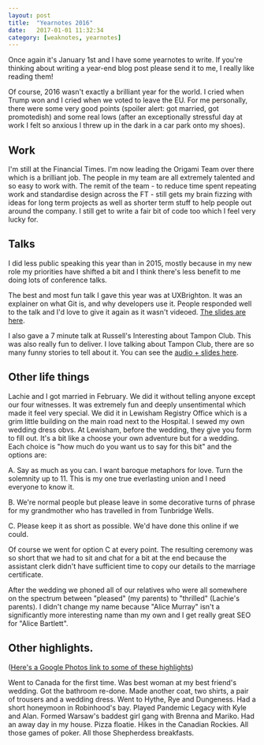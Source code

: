 ```yaml
---
layout: post
title:  "Yearnotes 2016"
date:   2017-01-01 11:32:34
category: [weaknotes, yearnotes]
---
```

Once again it's January 1st and I have some yearnotes to write. If you're thinking about writing a year-end blog post please send it to me, I really like reading them!

Of course, 2016 wasn't exactly a brilliant year for the world. I cried when Trump won and I cried when we voted to leave the EU. For me personally, there were some very good points (spoiler alert: got married, got promotedish) and some real lows (after an exceptionally stressful day at work I felt so anxious I threw up in the dark in a car park onto my shoes).

## Work

I'm still at the Financial Times. I'm now leading the Origami Team over there which is a brilliant job. The people in my team are all extremely talented and so easy to work with. The remit of the team - to reduce time spent repeating work and standardise design across the FT - still gets my brain fizzing with ideas for long term projects as well as shorter term stuff to help people out around the company. I still get to write a fair bit of code too which I feel very lucky for.

## Talks

I did less public speaking this year than in 2015, mostly because in my new role my priorities have shifted a bit and I think there's less benefit to me doing lots of conference talks.

The best and most fun talk I gave this year was at UXBrighton. It was an explainer on what Git is, and why developers use it. People responded well to the talk and I'd love to give it again as it wasn't videoed. [The slides are here](https://speakerdeck.com/alicebartlett/git-for-humans).

I also gave a 7 minute talk at Russell's Interesting about Tampon Club. This was also really fun to deliver. I love talking about Tampon Club, there are so many funny stories to tell about it. You can see the [audio + slides here](https://www.youtube.com/watch?v=lGJCBa8C5gg).

## Other life things

Lachie and I got married in February. We did it without telling anyone except our four witnesses. It was extremely fun and deeply unsentimental which made it feel very special. We did it in Lewisham Registry Office which is a grim little building on the main road next to the Hospital. I sewed my own wedding dress obvs. At Lewisham, before the wedding, they give you form to fill out. It's a bit like a choose your own adventure but for a wedding. Each choice is "how much do you want us to say for this bit" and the options are:

A. Say as much as you can. I want baroque metaphors for love. Turn the solemnity up to 11. This is my one true everlasting union and I need everyone to know it.

B. We're normal people but please leave in some decorative turns of phrase for my grandmother who has travelled in from Tunbridge Wells.

C. Please keep it as short as possible. We'd have done this online if we could.

Of course we went for option C at every point. The resulting ceremony was so short that we had to sit and chat for a bit at the end because the assistant clerk didn't have sufficient time to copy our details to the marriage certificate.

After the wedding we phoned all of our relatives who were all somewhere on the spectrum between "pleased" (my parents) to "thrilled" (Lachie's parents). I didn't change my name because "Alice Murray" isn't a significantly more interesting name than my own and I get really great SEO for "Alice Bartlett".

## Other highlights.
([Here's a Google Photos link to some of these highlights](https://photos.google.com/share/AF1QipPCI5oYai8HdlJO2gBqcWW0Ey5fl6dzDmqg7nqRPfcYcYB06S9rcqzY5kCB7pZeHA?key=TG9URDlFc2lvQTRBV3U0ZnNGMzJybnNyeE1Ddm9n))

Went to Canada for the first time. Was best woman at my best friend's wedding. Got the bathroom re-done. Made another coat, two shirts, a pair of trousers and a wedding dress. Went to Hythe, Rye and Dungeness. Had a short honeymoon in Robinhood's bay. Played Pandemic Legacy with Kyle and Alan. Formed Warsaw's baddest girl gang with Brenna and Mariko. Had an away day in my house. Pizza floatie. Hikes in the Canadian Rockies. All those games of poker. All those Shepherdess breakfasts.
